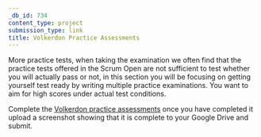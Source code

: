 ```yaml
---
_db_id: 734
content_type: project
submission_type: link
title: Volkerdon Practice Assessments
---
```


More practice tests, when taking the examination we often find that the practice tests offered in the Scrum Open are not sufficient to test whether you will actually pass or not, in this section you will be focusing on getting yourself test ready by writing multiple practice examinations. You want to aim for high scores under actual test conditions.

Complete the [Volkerdon practice assessments](https://www.volkerdon.com/bundles/agile-scrum-mock-exam) once you have completed it upload a screenshot showing that it is complete to your Google Drive and submit.